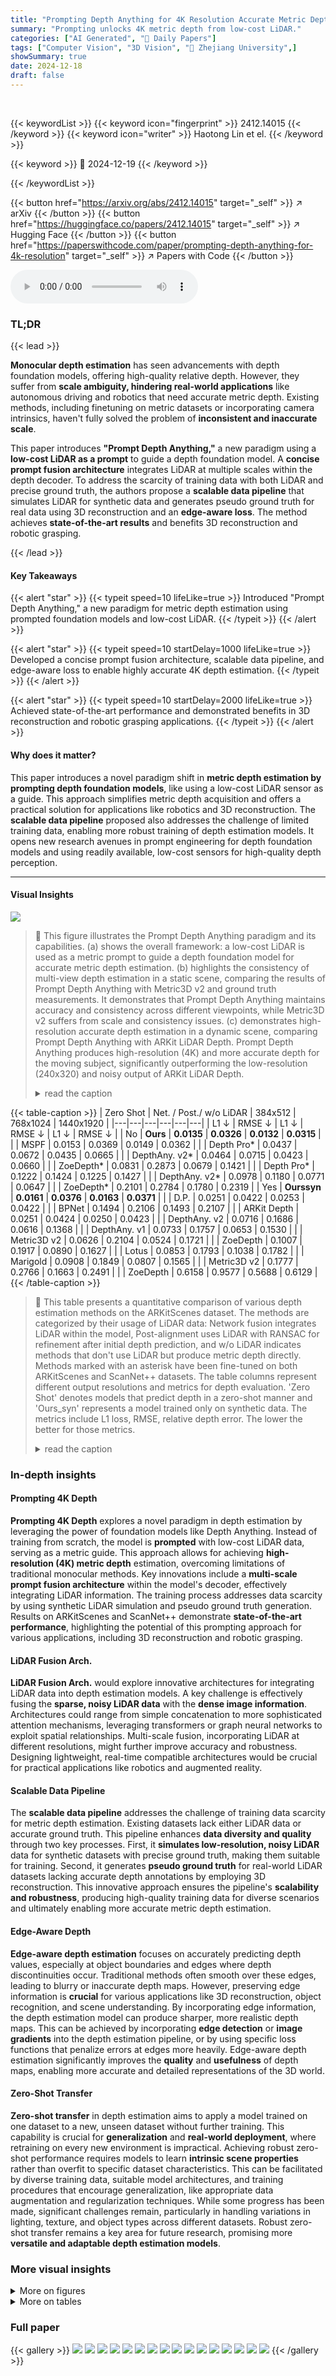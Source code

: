 ```yaml
---
title: "Prompting Depth Anything for 4K Resolution Accurate Metric Depth Estimation"
summary: "Prompting unlocks 4K metric depth from low-cost LiDAR."
categories: ["AI Generated", "🤗 Daily Papers"]
tags: ["Computer Vision", "3D Vision", "🏢 Zhejiang University",]
showSummary: true
date: 2024-12-18
draft: false
---
```


<br>

{{< keywordList >}}
{{< keyword icon="fingerprint" >}} 2412.14015 {{< /keyword >}}
{{< keyword icon="writer" >}} Haotong Lin et el. {{< /keyword >}}
 
{{< keyword >}} 🤗 2024-12-19 {{< /keyword >}}
 
{{< /keywordList >}}

{{< button href="https://arxiv.org/abs/2412.14015" target="_self" >}}
↗ arXiv
{{< /button >}}
{{< button href="https://huggingface.co/papers/2412.14015" target="_self" >}}
↗ Hugging Face
{{< /button >}}
{{< button href="https://paperswithcode.com/paper/prompting-depth-anything-for-4k-resolution" target="_self" >}}
↗ Papers with Code
{{< /button >}}



<audio controls>
    <source src="https://ai-paper-reviewer.com/2412.14015/podcast.wav" type="audio/wav">
    Your browser does not support the audio element.
</audio>


### TL;DR


{{< lead >}}

**Monocular depth estimation** has seen advancements with depth foundation models, offering high-quality relative depth. However, they suffer from **scale ambiguity, hindering real-world applications** like autonomous driving and robotics that need accurate metric depth.  Existing methods, including finetuning on metric datasets or incorporating camera intrinsics, haven't fully solved the problem of **inconsistent and inaccurate scale**. 



This paper introduces **"Prompt Depth Anything,"** a new paradigm using a **low-cost LiDAR as a prompt** to guide a depth foundation model.  A **concise prompt fusion architecture** integrates LiDAR at multiple scales within the depth decoder.  To address the scarcity of training data with both LiDAR and precise ground truth, the authors propose a **scalable data pipeline** that simulates LiDAR for synthetic data and generates pseudo ground truth for real data using 3D reconstruction and an **edge-aware loss**.  The method achieves **state-of-the-art results** and benefits 3D reconstruction and robotic grasping.

{{< /lead >}}


#### Key Takeaways

{{< alert "star" >}}
{{< typeit speed=10 lifeLike=true >}} Introduced "Prompt Depth Anything," a new paradigm for metric depth estimation using prompted foundation models and low-cost LiDAR. {{< /typeit >}}
{{< /alert >}}

{{< alert "star" >}}
{{< typeit speed=10 startDelay=1000 lifeLike=true >}} Developed a concise prompt fusion architecture, scalable data pipeline, and edge-aware loss to enable highly accurate 4K depth estimation. {{< /typeit >}}
{{< /alert >}}

{{< alert "star" >}}
{{< typeit speed=10 startDelay=2000 lifeLike=true >}} Achieved state-of-the-art performance and demonstrated benefits in 3D reconstruction and robotic grasping applications.  {{< /typeit >}}
{{< /alert >}}

#### Why does it matter?
This paper introduces a novel paradigm shift in **metric depth estimation by prompting depth foundation models**, like using a low-cost LiDAR sensor as a guide.  This approach simplifies metric depth acquisition and offers a practical solution for applications like robotics and 3D reconstruction. The **scalable data pipeline** proposed also addresses the challenge of limited training data, enabling more robust training of depth estimation models. It opens new research avenues in prompt engineering for depth foundation models and using readily available, low-cost sensors for high-quality depth perception.

------
#### Visual Insights



![](https://arxiv.org/html/2412.14015/x2.png)

> 🔼 This figure illustrates the Prompt Depth Anything paradigm and its capabilities. (a) shows the overall framework: a low-cost LiDAR is used as a metric prompt to guide a depth foundation model for accurate metric depth estimation. (b) highlights the consistency of multi-view depth estimation in a static scene, comparing the results of Prompt Depth Anything with Metric3D v2 and ground truth measurements.  It demonstrates that Prompt Depth Anything maintains accuracy and consistency across different viewpoints, while Metric3D v2 suffers from scale and consistency issues. (c) demonstrates high-resolution accurate depth estimation in a dynamic scene, comparing Prompt Depth Anything with ARKit LiDAR Depth. Prompt Depth Anything produces high-resolution (4K) and more accurate depth for the moving subject, significantly outperforming the low-resolution (240x320) and noisy output of ARKit LiDAR Depth.
> <details>
> <summary>read the caption</summary>
> Figure 1:  Illustration and capabilities of Prompt Depth Anything. (a) Prompt Depth Anything is a new paradigm for metric depth estimation, which is formulated as prompting a depth foundation model with a metric prompt, specifically utilizing a low-cost LiDAR as the prompt. (b) Our method enables consistent depth estimation, addressing the limitations of Metric3D v2 [24] that suffer from inaccurate scale and inconsistency. (c) It achieves accurate 4K accurate depth estimation, significantly surpassing ARKit LiDAR Depth (240 ×\times× 320).
> </details>





{{< table-caption >}}
| Zero
Shot | Net. / Post./
w/o LiDAR | 384x512 | 768x1024 | 1440x1920 |
|---|---|---|---|---|---|
| L1 ↓ | RMSE ↓ | L1 ↓ | RMSE ↓ | L1 ↓ | RMSE ↓ |
| No | **Ours** | **0.0135** | **0.0326** | **0.0132** | **0.0315** |
| | MSPF | 0.0153 | 0.0369 | 0.0149 | 0.0362 |
| | Depth Pro* | 0.0437 | 0.0672 | 0.0435 | 0.0665 |
| | DepthAny. v2* | 0.0464 | 0.0715 | 0.0423 | 0.0660 |
| | ZoeDepth* | 0.0831 | 0.2873 | 0.0679 | 0.1421 |
| | Depth Pro* | 0.1222 | 0.1424 | 0.1225 | 0.1427 |
| | DepthAny. v2* | 0.0978 | 0.1180 | 0.0771 | 0.0647 |
| | ZoeDepth* | 0.2101 | 0.2784 | 0.1780 | 0.2319 |
| Yes | **Ours<ts>syn</ts>** | **0.0161** | **0.0376** | **0.0163** | **0.0371** |
| | D.P. | 0.0251 | 0.0422 | 0.0253 | 0.0422 |
| | BPNet | 0.1494 | 0.2106 | 0.1493 | 0.2107 |
| | ARKit Depth | 0.0251 | 0.0424 | 0.0250 | 0.0423 |
| | DepthAny. v2 | 0.0716 | 0.1686 | 0.0616 | 0.1368 |
| | DepthAny. v1 | 0.0733 | 0.1757 | 0.0653 | 0.1530 |
| | Metric3D v2 | 0.0626 | 0.2104 | 0.0524 | 0.1721 |
| | ZoeDepth | 0.1007 | 0.1917 | 0.0890 | 0.1627 |
| | Lotus | 0.0853 | 0.1793 | 0.1038 | 0.1782 |
| | Marigold | 0.0908 | 0.1849 | 0.0807 | 0.1565 |
| | Metric3D v2 | 0.1777 | 0.2766 | 0.1663 | 0.2491 |
| | ZoeDepth | 0.6158 | 0.9577 | 0.5688 | 0.6129 |{{< /table-caption >}}

> 🔼 This table presents a quantitative comparison of various depth estimation methods on the ARKitScenes dataset.  The methods are categorized by their usage of LiDAR data: Network fusion integrates LiDAR within the model, Post-alignment uses LiDAR with RANSAC for refinement after initial depth prediction, and w/o LiDAR indicates methods that don't use LiDAR but produce metric depth directly.  Methods marked with an asterisk have been fine-tuned on both ARKitScenes and ScanNet++ datasets.  The table columns represent different output resolutions and metrics for depth evaluation. 'Zero Shot' denotes models that predict depth in a zero-shot manner and 'Ours_syn' represents a model trained only on synthetic data. The metrics include L1 loss, RMSE, relative depth error. The lower the better for those metrics.
> <details>
> <summary>read the caption</summary>
> Table 1: Quantitative comparisons on ARKitScenes dataset. The terms Net., Post. and w/o LiDAR refer to the LiDAR depth usage of models, where “Net.” denotes network fusion, “Post.” indicates post-alignment using RANSAC, and “w/o LiDAR” means the output is metric depth. Methods marked with ∗ are finetuned with their released models and code on ARKitScenes [3] and ScanNet++ [72] datasets.
> </details>





### In-depth insights


#### Prompting 4K Depth
**Prompting 4K Depth** explores a novel paradigm in depth estimation by leveraging the power of foundation models like Depth Anything.  Instead of training from scratch, the model is **prompted** with low-cost LiDAR data, serving as a metric guide.  This approach allows for achieving **high-resolution (4K) metric depth** estimation, overcoming limitations of traditional monocular methods.  Key innovations include a **multi-scale prompt fusion architecture** within the model's decoder, effectively integrating LiDAR information.  The training process addresses data scarcity by using synthetic LiDAR simulation and pseudo ground truth generation. Results on ARKitScenes and ScanNet++ demonstrate **state-of-the-art performance**, highlighting the potential of this prompting approach for various applications, including 3D reconstruction and robotic grasping.

#### LiDAR Fusion Arch.
**LiDAR Fusion Arch.** would explore innovative architectures for integrating LiDAR data into depth estimation models.  A key challenge is effectively fusing the **sparse, noisy LiDAR data** with the **dense image information**. Architectures could range from simple concatenation to more sophisticated attention mechanisms, leveraging transformers or graph neural networks to exploit spatial relationships.  Multi-scale fusion, incorporating LiDAR at different resolutions, might further improve accuracy and robustness.  Designing lightweight, real-time compatible architectures would be crucial for practical applications like robotics and augmented reality.

#### Scalable Data Pipeline
The **scalable data pipeline** addresses the challenge of training data scarcity for metric depth estimation.  Existing datasets lack either LiDAR data or accurate ground truth.  This pipeline enhances **data diversity and quality** through two key processes.  First, it **simulates low-resolution, noisy LiDAR** data for synthetic datasets with precise ground truth, making them suitable for training. Second, it generates **pseudo ground truth** for real-world LiDAR datasets lacking accurate depth annotations by employing 3D reconstruction. This innovative approach ensures the pipeline's **scalability and robustness**, producing high-quality training data for diverse scenarios and ultimately enabling more accurate metric depth estimation.

#### Edge-Aware Depth
**Edge-aware depth estimation** focuses on accurately predicting depth values, especially at object boundaries and edges where depth discontinuities occur.  Traditional methods often smooth over these edges, leading to blurry or inaccurate depth maps.  However, preserving edge information is **crucial** for various applications like 3D reconstruction, object recognition, and scene understanding.  By incorporating edge information, the depth estimation model can produce sharper, more realistic depth maps.  This can be achieved by incorporating **edge detection** or **image gradients** into the depth estimation pipeline, or by using specific loss functions that penalize errors at edges more heavily.  Edge-aware depth estimation significantly improves the **quality** and **usefulness** of depth maps, enabling more accurate and detailed representations of the 3D world.

#### Zero-Shot Transfer
**Zero-shot transfer** in depth estimation aims to apply a model trained on one dataset to a new, unseen dataset without further training.  This capability is crucial for **generalization** and **real-world deployment**, where retraining on every new environment is impractical.  Achieving robust zero-shot performance requires models to learn **intrinsic scene properties** rather than overfit to specific dataset characteristics. This can be facilitated by diverse training data, suitable model architectures, and training procedures that encourage generalization, like appropriate data augmentation and regularization techniques.  While some progress has been made, significant challenges remain, particularly in handling variations in lighting, texture, and object types across different datasets. Robust zero-shot transfer remains a key area for future research, promising more **versatile and adaptable depth estimation models**.


### More visual insights

<details>
<summary>More on figures
</summary>


![](https://arxiv.org/html/2412.14015/x3.png)

> 🔼 Prompt Depth Anything uses a low-cost LiDAR as a prompt to guide a depth foundation model for accurate metric depth output, achieving a resolution up to 4K. This is achieved using a multi-scale prompt fusion design within the model's architecture, specifically a DPT decoder. The training process involves a scalable data pipeline that addresses the challenge of limited datasets containing both LiDAR and precise ground truth depth. This pipeline uses synthetic data LiDAR simulation, real data pseudo ground truth depth generation, and an edge-aware depth loss function that leverages pseudo and annotated ground truth data.
> <details>
> <summary>read the caption</summary>
> Figure 2: Overview of Prompt Depth Anything. (a) Prompt Depth Anything builds on a depth foundation model [70] with a ViT encoder and a DPT decoder, and adds a multi-scale prompt fusion design, using a prompt fusion block to fuse the metric information at each scale. (b) Since training requires both low-cost LiDAR and precise GT depth, we propose a scalable data pipeline that simulates LiDAR depth for synthetic data with precise GT depth, and generates pseudo GT depth for real data with LiDAR. An edge-aware depth loss is proposed to merge accurate edges from pseudo GT depth with accurate depth in textureless areas from FARO annotated GT depth on real data.
> </details>



![](https://arxiv.org/html/2412.14015/x4.png)

> 🔼 This figure shows the effect of using sparse anchor interpolation for LiDAR simulation and pseudo ground truth depth generation with edge-aware depth loss. It includes two examples, one for synthetic data and one for real-world data. In each example, the leftmost image is the input RGB image along with the simulated LiDAR depth data represented by colored points. For synthetic data, the middle image shows the depth prediction without sparse anchor interpolation, effectively showcasing depth super-resolution. The right image shows the depth prediction using sparse anchor interpolation, showing accurate depth prediction with simulated LiDAR noise.  For real-world data, the middle image shows the depth prediction directly supervised by noisy and hole-filled ground truth depth, resulting in poor depth quality, especially at edges. The right image shows the depth prediction using edge-aware depth loss with pseudo ground truth and noisy ground truth, which yields high-quality edge depth and accurate depth prediction. The two rows emphasize the improvements of using sparse anchor interpolation and edge-aware loss respectively by highlighting their depth prediction improvements at the edges.
> <details>
> <summary>read the caption</summary>
> Figure 3: Effects on the synthetic data lidar simulation and real data pseudo GT generation with the edge-aware depth loss. The middle and right columns are the depth prediction results of our different models. The two rows highlight the significance of sparse anchor interpolation for lidar simulation and pseudo GT generation with edge-aware depth loss, respectively.
> </details>



![](https://arxiv.org/html/2412.14015/x5.png)

> 🔼 This figure presents qualitative results of the proposed method comparing with other state-of-the-art methods on two datasets: ARKitScenes and ScanNet++. It contains predicted depth maps from various methods and also ground truth and error maps. We can observe that the proposed method outperforms previous methods significantly, producing more accurate depth maps that faithfully align with the ground truth, and resulting in lower error rates, particularly in challenging areas like thin structures.
> <details>
> <summary>read the caption</summary>
> Figure 4: Qualitative comparisons with the state-of-the-art. “Metric3D v2” and “Depth Any. v2” are scale-shift corrected with ARKit depth. The pink boxes denote the GT depth and depth percentage error map, where red represents high error, and blue indicates low error.
> </details>



![](https://arxiv.org/html/2412.14015/x6.png)

> 🔼 This figure shows qualitative results of 3D scene reconstruction using the TSDF fusion method with different depth estimation methods.  The figure compares the proposed method's reconstruction quality against Depth Anything v2 and Metric3D v2, highlighting improvements in reconstructing details and overall scene completeness.  '*_align' in the caption indicates that the depth maps from monocular depth estimation methods (Marigold, Depth Any v2, Metric 3D v2) are aligned to the scale of ARKit depth using RANSAC to allow for a fair comparison of the metric depth results.
> <details>
> <summary>read the caption</summary>
> Figure 5: Qualitative comparisons of TSDF reconstruction. *_align denotes the scale-shift corrected depth with ARKit depth.
> </details>



![](https://arxiv.org/html/2412.14015/x7.png)

> 🔼 This figure showcases the 3D reconstruction of an outdoor street scene using vehicle LiDAR as a metric prompt.  It demonstrates the application of Prompt Depth Anything to large-scale outdoor environments by replacing the low-cost LiDAR prompt with vehicle LiDAR data and training on the Shift autonomous driving dataset. The top left section shows the input RGB image of the street scene, while the remaining sections display different views of the reconstructed 3D point cloud, illustrating depth and structural details.
> <details>
> <summary>read the caption</summary>
> Figure 6: Outdoor reconstruction by taking the vehicle LiDAR as metric prompt. Please refer to the supp. for more video results.
> </details>



![](https://arxiv.org/html/2412.14015/x8.png)

> 🔼 This figure showcases the zero-shot performance of Prompt Depth Anything on a diverse range of scenes, highlighting the model's robustness and generalization ability.  The scenes depicted include indoor environments with challenging lighting and thin structures (rooms, gyms, and museums), and extend to outdoor environments and human subjects.
> <details>
> <summary>read the caption</summary>
> Figure 7: Zero-shot testing on diverse scenes.
> </details>



![](https://arxiv.org/html/2412.14015/x9.png)

> 🔼 This figure illustrates the robotic grasping setup used in the experiments.  The setup involves a robotic arm tasked with grasping objects of varying properties (transparent, specular, diffusive) placed at different distances (near, mid, far). The input signals used for controlling the robotic arm are: RGB images from a camera, LiDAR depth data, and the monocular depth estimations generated by the proposed model. The red rectangles highlight potential positions of the objects.
> <details>
> <summary>read the caption</summary>
> Figure 8: Robotic grasping setup and input signal types. Our goal is to grasp objects of various types using image/LiDAR/depth inputs. Red rectangles indicate potential object positions.
> </details>



![](https://arxiv.org/html/2412.14015/x10.png)

> 🔼 This figure demonstrates the capability of the proposed method to perform dynamic 3D reconstruction of a human subject walking in a library setting using a single moving camera. The high accuracy and resolution of the depth map facilitate precise 3D reconstruction, and SAM2 is employed to segment the foreground, effectively separating the human subject from the background.
> <details>
> <summary>read the caption</summary>
> Figure 9:  Our accurate and high-resolution depth enables dynamic 3D reconstruction from a single moving camera. Here we illustrate the reconstruction results of a human walking in the library. The foreground is segmented with a SAM2 [49] model.
> </details>



![](https://arxiv.org/html/2412.14015/x11.png)

> 🔼 This figure shows the results of applying Prompt Depth Anything to images of different resolutions from 512p to 2160p, including RGB image, the predicted depth by the model, and the LiDAR depth provided by the iPhone. Even with higher resolution input, Prompt Depth Anything predicts plausible depth estimations, showing its generalizability to different resolutions.
> <details>
> <summary>read the caption</summary>
> Figure 10: Generalizability to different resolutions. Our model can infer depth for images of different resolutions from 512p to 2160p.
> </details>



![](https://arxiv.org/html/2412.14015/x12.png)

> 🔼 This figure illustrates the improvement of adding real data to train the model by showing two qualitative results on plants. The top row shows the input RGB image and the predicted depth using ARKit. The bottom row shows the model output trained with only synthetic data and trained with both synthetic and real data, respectively. It demonstrates that real data improves the quality of the edges of the plant, while training with synthetic data only has good performance on flat regions.
> <details>
> <summary>read the caption</summary>
> Figure 11: Effects of using real data.
> </details>



![](https://arxiv.org/html/2412.14015/x13.png)

> 🔼 This figure visualizes different methods for simulating LiDAR data, comparing a naive downsampling approach with the proposed sparse anchor interpolation method. The naive approach involves directly downsampling the high-resolution depth map to a lower resolution, which fails to capture the noise characteristics of real LiDAR data. In contrast, the sparse anchor interpolation method first downsamples the depth map and then samples points on this map using a distorted grid. The remaining depth values are interpolated from these sampled points using RGB similarity with KNN. This approach effectively simulates the noise present in real LiDAR data, resulting in more realistic simulated LiDAR depth maps for training depth estimation models. The figure includes visualizations of RGB image patch, full RGB image, depth output from the proposed model, and depth from ARKit.
> <details>
> <summary>read the caption</summary>
> Figure 12: Visualization results of simulated LiDAR. “Interp. Simu.” is the proposed interpolation method, which is interpolated from sparse anchors depth. This method effectively simulates the noise of real LiDAR data. We also provide the naive downsampled simulated LiDAR for comparison.
> </details>



![](https://arxiv.org/html/2412.14015/x14.png)

> 🔼 This figure shows the effect of training ZipNeRF with different frames. The left image shows the result when trained with original frames which include blurred frames. The right image shows the result when trained with resampled frames which remove the blurred ones. Training with resampled frames yield better reconstruction quality.
> <details>
> <summary>read the caption</summary>
> Figure 13: ZipNeRF depth of different training frames. Training with resampled frames removing blurred frames leads to a better ZipNeRF reconstruction.
> </details>



![](https://arxiv.org/html/2412.14015/x15.png)

> 🔼 This figure shows three different types of depth annotations used for training: (1) Ground Truth (GT) from FARO scanned mesh, which suffers from incompleteness and poor edge quality due to occlusions during scanning. (2) Pseudo GT generated using NeRF reconstruction, which shows better edges compared to GT, but struggles with planar regions. (3) ZipNeRF reconstruction which was trained with resampled frames. It has been observed that resampling frames removes blurring and improves reconstruction.
> <details>
> <summary>read the caption</summary>
> Figure 14: Illustration of different depth annotation types. Please refer to Appendix B for more descriptions.
> </details>



![](https://arxiv.org/html/2412.14015/x16.png)

> 🔼 This figure illustrates the architecture of Prompt Depth Anything and optional designs for incorporating a low-resolution depth map as a prompt into a depth foundation model. (a) The Prompt Fusion Block integrates the low-resolution depth information at multiple scales within the DPT Decoder.  The block design takes a low-resolution depth map, resizes it, passes it through a shallow convolutional network, projects it to the same dimension as the image features, and adds the resulting depth features to the DPT intermediate features. Optional designs for prompting architecture are: (b) Adapting the Layer Normalization parameters of the encoder based on the conditioning input. (c) Injecting a cross-attention block after each self-attention block and integrating the conditioning input via cross-attention. (d) Copying the encoder blocks and inputting control signals to the copied blocks to control the output depth.
> <details>
> <summary>read the caption</summary>
> Figure 15: Illustrations of our method and optional designs. Please refer to Sec. C.2 for more details.
> </details>



</details>




<details>
<summary>More on tables
</summary>


{{< table-caption >}}
| Zero Shot | Net. / Post. / w/o LiDAR | Depth Estimation |       |       | TSDF Reconstruction |         |          |        |
| -------- | --------------------------- | :----------------: | :------------: | :--------: | :---------------: | :------: | :-------: | :-----: |
|         |                            | L1 ↓ | RMSE ↓ | AbsRel ↓ | \[
delta_{0.5} \] ↑ | Acc ↓ | Comp ↓ | Prec ↑ | Recall ↑ | F-score ↑ |
|   No   |       **Ours**            | **0.0250** | **0.0829** | **0.0175** | **0.9781** | **0.0699** | **0.0616** | **0.7255** | **0.8187** | **0.7619** |
|         | MSPF*                       | 0.0326 | 0.0975 | 0.0226 | 0.9674 | 0.0772 | 0.0695 | 0.6738 | 0.7761 | 0.7133 |
|         | DepthAny. v2*               | 0.0510 | 0.1010 | 0.0371 | 0.9437 | 0.0808 | 0.0735 | 0.6275 | 0.7107 | 0.6595 |
|         | ZoeDepth*                    | 0.0582 | 0.1069 | 0.0416 | 0.9325 | 0.0881 | 0.0801 | 0.5721 | 0.6640 | 0.6083 |
|         | DepthAny. v2*               | 0.0903 | 0.1347 | 0.0624 | 0.8657 | 0.1264 | 0.0917 | 0.4256 | 0.5954 | 0.4882 |
|         | ZoeDepth*                    | 0.1675 | 0.1984 | 0.1278 | 0.5807 | 0.1567 | 0.1553 | 0.2164 | 0.2553 | 0.2323 |
|  Yes   | **Ours<sub>syn</sub>** | **0.0327** | **0.0966** | **0.0224** | **0.9700** | **0.0746** | **0.0666** | **0.6903** | **0.7931** | **0.7307** |
|         | D.P.                        | 0.0353 | 0.0983 | 0.0242 | 0.9657 | 0.0820 | 0.0747 | 0.6431 | 0.7234 | 0.6734 |
|         | ARKit Depth                 | 0.0351 | 0.0987 | 0.0241 | 0.9659 | 0.0811 | 0.0743 | 0.6484 | 0.7280 | 0.6785 |
|         | DepthAny. v2                 | 0.0592 | 0.1145 | 0.0402 | 0.9404 | 0.0881 | 0.0747 | 0.5562 | 0.6946 | 0.6127 |
|         | Depth Pro                   | 0.0638 | 0.1212 | 0.0510 | 0.9212 | 0.0904 | 0.0760 | 0.5695 | 0.6916 | 0.6187 |
|         | Metric3D v2                 | 0.0585 | 0.3087 | 0.0419 | 0.9529 | 0.0785 | 0.0752 | 0.6216 | 0.6994 | 0.6515 |
|         | Marigold                    | 0.0828 | 0.1412 | 0.0603 | 0.8718 | 0.0999 | 0.0781 | 0.5128 | 0.6694 | 0.5740 |
|         | DepthPro                    | 0.2406 | 0.2836 | 0.2015 | 0.5216 | 0.1537 | 0.1467 | 0.2684 | 0.3752 | 0.3086 |
|         | Metric3D v2                 | 0.1226 | 0.3403 | 0.0841 | 0.8009 | 0.0881 | 0.0801 | 0.5721 | 0.6640 | 0.6083 |{{< /table-caption >}}
> 🔼 This table presents a quantitative evaluation of various depth estimation models on the ScanNet++ dataset. The metrics used for evaluation include L1, RMSE, AbsRel, Accuracy (Acc.), Completeness (Comp.), Precision (Prec.), Recall, and F-score.  The table categorizes the models based on their usage of LiDAR data (Net.: Network Fusion; Post.: Post-alignment; w/o LiDAR: metric depth output without LiDAR input). Some models were finetuned using additional datasets (ARKitScenes and ScanNet++). The zero-shot models, denoted as 'Ourssyn' and others, were trained on synthetic data only. The table aims to showcase the effectiveness of the proposed method, 'Ours,' in comparison to existing state-of-the-art methods for depth estimation.
> <details>
> <summary>read the caption</summary>
> Table 2: Quantitative comparisons on ScanNet++ dataset. The terms Net., Post. and w/o LiDAR refer to the LiDAR depth usage of models as the last table. Methods marked with ∗ are finetuned with their released code on ARKitScenes [3] and ScanNet++ [72] datasets.
> </details>

{{< table-caption >}}
| | ARKitScenes |  | ScanNet++ |  |  |
|---|---|---|---|---|---| 
|  | L1 ↓ | AbsRel ↓ | Acc ↓ | Comp ↓ | F-Score ↑ |
|---:|---:|---:|---:|---:|---:|
| (a) Ours<sub>syn</sub> (synthetic data) | 0.0163 | 0.0142 | 0.0746 | 0.0666 | 0.7307 |
| (b) w/o prompting | 0.0605 | 0.0505 | 0.0923 | 0.0801 | 0.5696 |
| (c) w/o foundation model | 0.0194 | 0.0169 | 0.0774 | 0.0713 | 0.7077 |
| (d) AdaLN prompting | 0.0197 | 0.0165 | 0.0795 | 0.0725 | 0.6943 |
| (e) Cross-atten. prompting | 0.0523 | 0.0443 | 0.0932 | 0.0819 | 0.5595 |
| (f) Controlnet prompting | 0.0239 | 0.0206 | 0.0785 | 0.0726 | 0.6899 |
| (g) a + ARKitScenes data | 0.0134 | 0.0115 | 0.0744 | 0.0662 | 0.7341 |
| (h) g + ScanNet++ anno. GT | 0.0132 | 0.0114 | 0.0670 | 0.0614 | 0.7647 |
| (i) g + ScanNet++ pseudo GT | 0.0139 | 0.0121 | 0.0835 | 0.0766 | 0.6505 |
| (j) **Ours** (h,i+edge loss) | 0.0132 | 0.0115 | 0.0699 | 0.0616 | 0.7619 |{{< /table-caption >}}
> 🔼 This table presents the ablation study results of the proposed method, Prompt Depth Anything,  quantitatively evaluated on ARKitScenes and ScanNet++ datasets using L1, AbsRel, Acc, Comp, and F-score metrics.  Different settings are explored including: using synthetic data only,  removing prompting, removing foundation model pre-training, using different prompting architectures (AdaLN, Cross-Attention, and ControlNet), and using and combining different real datasets (ARKitScenes and ScanNet++ with annotated and pseudo ground truth).  The table analyzes the impact of prompting a depth foundation model, different architecture designs, training data, and an edge-aware loss on the performance.
> <details>
> <summary>read the caption</summary>
> Table 3: Quantitative ablations on ARKitScenes and ScanNet++ datasets. Please refer to Sec. 4.3 for detailed descriptions.
> </details>

{{< table-caption >}}
| Input Signal | Diffusive | Diffusive | Transparent | Specular |
|---|---|---|---|---| 
| | Red Can | Green Can | | |
| **Ours** | **1.0/1.0/1.0** | **1.0/1.0/1.0** | **0.3/1.0/1.0** | **0.8/1.0/0.9** |
| LiDAR | 1.0/1.0/1.0 | 1.0/1.0/0.2 | 0.5/0.4/0.0 | 0.7/1.0/0.0 |
| RGB | 1.0/1.0/0.0 | 1.0/1.0/0.0 | 0.2/1.0/0.0 | 0.0/0.9/0.9 |{{< /table-caption >}}
> 🔼 This table presents the grasping success rates of a robotic arm attempting to grasp various objects (Red Can, Green Can, Transparent, Specular) placed at different distances (Near, Mid, and Far). The grasping policy used was trained only on diffusive objects (red and green cans). The success rate is evaluated by how often the robot places each object into the designated box from the positions near, middle, and far. The table shows that depth data obtained from the proposed model generally exhibits better performance compared to using RGB images or LiDAR depth from the iPhone, especially for grasping transparent or specular objects.
> <details>
> <summary>read the caption</summary>
> Table 4: Grasping success rate on various objects. Three numbers indicate objects placed at near, middle, and far positions. The grasping policy is trained on diffusive and tested on all objects.
> </details>

{{< table-caption >}}
|                       | ARKitScenes | ARKitScenes | ScanNet++ | ScanNet++ | ScanNet++ | 
| :-------------------- | :----------- | :----------- | :-------- | :-------- | :-------- | 
|                       | L1 ↓        | AbsRel ↓     | Acc ↓     | Comp ↓    | F-Score ↑ | 
| --------------------- | ----------- | ----------- | -------- | -------- | -------- | 
| (a) Depth Any. as foundation | 0.0132      | 0.0115      | 0.0699   | 0.0616   | 0.7619   | 
| (b) Depth Pro as foundation | 0.0169      | 0.0150      | 0.0754   | 0.0676   | 0.7202   | 
| (c) Depth Pro        | 0.1225      | 0.1038      | 0.0904   | 0.0760   | 0.6187   |{{< /table-caption >}}
> 🔼 This table presents additional quantitative ablation study results on ARKitScenes and ScanNet++ datasets by replacing the depth foundation model from Depth Anything to Depth Pro.  It shows that using Depth Anything as the base model yields better performance, as indicated in row (a). It also shows that while DepthPro (with prompting) in row (b) performs better than the original Depth Pro in row (c), it still doesn't match the performance of Depth Anything with prompting in row (a).
> <details>
> <summary>read the caption</summary>
> Table 5: Additional quantitative ablations. Please refer to Sec. A.4 for detailed descriptions.
> </details>

{{< table-caption >}}
| Metric | Definition |
|---|---| 
| L1 | $\frac{1}{N}\sum_{i=1}^{N}|\mathbf{D}_{i}-\hat{\mathbf{D}}_{i}|$ |
| RMSE | $\sqrt{\frac{1}{N}\sum_{i=1}^{N}(\mathbf{D}_{i}-\hat{\mathbf{D}}_{i})^{2}}$ |
| AbsRel | $\frac{1}{N}\sum_{i=1}^{N}|\mathbf{D}_{i}-\hat{\mathbf{D}}_{i}|/\mathbf{D}_{i}$ |
| $\delta_{0.5}$ | $\frac{1}{N}\sum_{i=1}^{N}\mathbb{I}\left(\max\left(\frac{\mathbf{D}_{i}}{\hat{\mathbf{D}}_{i}},\frac{\hat{\mathbf{D}}_{i}}{\mathbf{D}_{i}}\right)&lt;1.25^{0.5}\right)$ |{{< /table-caption >}}
> 🔼 This table defines the metrics used to evaluate depth estimation performance in the paper.  Lower values for L1, RMSE, and AbsRel indicate better performance, while a higher value for δ<0.5 indicates better performance. Specifically:  * **L1:** Average absolute difference between the predicted depth and the ground truth depth. * **RMSE:** Root mean squared error between the predicted depth and the ground truth depth. * **AbsRel:** Average relative absolute difference between the predicted depth and the ground truth depth. * **δ<0.5:** Percentage of pixels where the ratio between the predicted depth and the ground truth depth is within a threshold of 0.5, indicating higher accuracy.
> <details>
> <summary>read the caption</summary>
> Table 6: Depth metric definitions. 𝐃𝐃\mathbf{D}bold_D and 𝐃^^𝐃\hat{\mathbf{D}}over^ start_ARG bold_D end_ARG are the ground-truth and predicted depth, respectively. 𝕀𝕀\mathbb{I}blackboard_I is the indicator function.
> </details>

{{< table-caption >}}
| Metric | Definition |
|---|---| 
| Acc | $\mbox{mean}_{p\in P}(\min_{p^{*}\in P^{*}}||p-p^{*}||)$ |
| Comp | $\mbox{mean}_{p^{*}\in P^{*}}(\min_{p\in P}||p-p^{*}||)$ |
| Prec | $\mbox{mean}_{p\in P}(\min_{p^{*}\in P^{*}}||p-p^{*}||&lt;.05)$ |
| Recal | $\mbox{mean}_{p^{*}\in P^{*}}(\min_{p\in P}||p-p^{*}||&lt;.05)$ |
| F-score | $\frac{2\times\text{Perc}\times\text{Recal}}{\text{Prec}+\text{Recal}}$ |{{< /table-caption >}}
> 🔼 This table defines metrics used to evaluate the quality of 3D reconstruction. The metrics compare point clouds *P* (predicted) and *P*** (ground truth) and include Accuracy (Acc), Completeness (Comp), Precision (Prec), Recall, and F-score.  These metrics measure how well the predicted point cloud aligns with the ground truth point cloud. Lower values for Acc and Comp indicate better performance, while higher values for Prec, Recall and F-score indicate better performance.
> <details>
> <summary>read the caption</summary>
> Table 7: Reconstruction metric definitions. P𝑃Pitalic_P and P∗superscript𝑃P^{*}italic_P start_POSTSUPERSCRIPT ∗ end_POSTSUPERSCRIPT are the point clouds sampled from predicted and ground truth mesh.
> </details>

</details>




### Full paper

{{< gallery >}}
<img src="https://ai-paper-reviewer.com/2412.14015/1.png" class="grid-w50 md:grid-w33 xl:grid-w25" />
<img src="https://ai-paper-reviewer.com/2412.14015/2.png" class="grid-w50 md:grid-w33 xl:grid-w25" />
<img src="https://ai-paper-reviewer.com/2412.14015/3.png" class="grid-w50 md:grid-w33 xl:grid-w25" />
<img src="https://ai-paper-reviewer.com/2412.14015/4.png" class="grid-w50 md:grid-w33 xl:grid-w25" />
<img src="https://ai-paper-reviewer.com/2412.14015/5.png" class="grid-w50 md:grid-w33 xl:grid-w25" />
<img src="https://ai-paper-reviewer.com/2412.14015/6.png" class="grid-w50 md:grid-w33 xl:grid-w25" />
<img src="https://ai-paper-reviewer.com/2412.14015/7.png" class="grid-w50 md:grid-w33 xl:grid-w25" />
<img src="https://ai-paper-reviewer.com/2412.14015/8.png" class="grid-w50 md:grid-w33 xl:grid-w25" />
<img src="https://ai-paper-reviewer.com/2412.14015/9.png" class="grid-w50 md:grid-w33 xl:grid-w25" />
<img src="https://ai-paper-reviewer.com/2412.14015/10.png" class="grid-w50 md:grid-w33 xl:grid-w25" />
<img src="https://ai-paper-reviewer.com/2412.14015/11.png" class="grid-w50 md:grid-w33 xl:grid-w25" />
<img src="https://ai-paper-reviewer.com/2412.14015/12.png" class="grid-w50 md:grid-w33 xl:grid-w25" />
<img src="https://ai-paper-reviewer.com/2412.14015/13.png" class="grid-w50 md:grid-w33 xl:grid-w25" />
<img src="https://ai-paper-reviewer.com/2412.14015/14.png" class="grid-w50 md:grid-w33 xl:grid-w25" />
<img src="https://ai-paper-reviewer.com/2412.14015/15.png" class="grid-w50 md:grid-w33 xl:grid-w25" />
<img src="https://ai-paper-reviewer.com/2412.14015/16.png" class="grid-w50 md:grid-w33 xl:grid-w25" />
{{< /gallery >}}